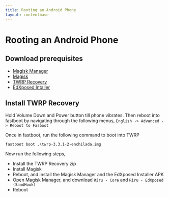```yaml
---
title: Rooting an Android Phone
layout: contentbase
---
```

Rooting an Android Phone
======

## Download prerequisites
* [Magisk Manager](https://magiskmanager.com/downloading-magisk-manager)
* [Magisk](https://github.com/topjohnwu/Magisk/releases/download/v20.1/Magisk-v20.1.zip)
* [TWRP Recovery](https://dl.twrp.me/)
* [EdXposed Intaller](https://github.com/solohsu/XposedInstaller/releases) 

## Install TWRP Recovery
Hold Volume Down and Power button till phone vibrates. Then reboot into
fastboot by navigating through the following menus, `English -> Advanced -> Reboot to Fasboot`

Once in fastboot, run the following command to boot into TWRP
```
fastboot boot .\twrp-3.3.1-2-enchilada.img
```

Now run the following steps,
* Install the TWRP Recovery zip
* Install Magisk
* Reboot, and install the Magisk Manager and the EdXposed Installer APK
* Open Magisk Manager, and download `Riru - Core` and `Riru - EdXposed (SandHook)`
* Reboot 